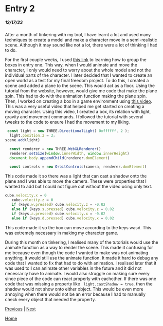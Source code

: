 # Entry 2
##### 12/17/23

After a month of tinkering with my tool, I have learnt a lot and used many techniques to create a model and make a character move in a semi-realistic scene. Although it may sound like not a lot, there were a lot of thinking I had to do.

For the first couple weeks, I used [this link](https://tympanus.net/codrops/2021/10/04/creating-3d-characters-in-three-js/) to learning how to group the boxes in entry one. This way, when I would animate and move the character, I only would need to worry about the whole model and not the individual parts of the character. I later decided that I wanted to create an open world as a test for my final freedom project. To do this, I created a scene and added a plane to the scene. This would act as a floor. Using the tutorial from the website, however, would give me code that make the plane spin. This had to do with the animation function making the plane spin. 
Then, I worked on creating a box in a game environment using [this video](https://www.youtube.com/watch?v=sPereCgQnWQ). This was a very useful video that helped me get started on creating a moving character. Using this video, I created a box, its relation with light, gravity and movement commands. I followed the tutorial with several tweeks to the code to ensure I had the movement to my liking. 

```js
 const light = new THREE.DirectionalLight( 0xffffff, 2 );
  light.position.z = 3;
scene.add(light)

  const renderer = new THREE.WebGLRenderer()
  renderer.setSize(window.innerWidth, window.innerHeight)
  document.body.appendChild(renderer.domElement)

  const controls = new OrbitControls(camera, renderer.domElement)
```
This code made it so there was a light that can cast a shadow onto the plane and I was able to move the camera. These were properties that I wanted to add but I could not figure out without the video using only text.

```js
cube.velocity.x = 0
   cube.velocity.z = 0
   if (keys.w.pressed) cube.velocity.z = -0.02
   else if (keys.s.pressed) cube.velocity.z = 0.02
   if (keys.a.pressed) cube.velocity.x = -0.02
   else if (keys.d.pressed) cube.velocity.x = 0.02
```
This code made it so the box can move according to the keys wasd. This was extremely necessary in making my character game. 

During this month on tinkering, I realised many of the tutorials would use the animate function as a way to render the scene. This made it confusing for me because even though the code I wanted to make was not animating anything, it would still use the animate function. It made it hard to debug any code that I wanted to fix that had to do with animation. I realised later that it was used to I can animate other variables in the future and it did not necessarily have to animate. 
I would also struggle on making sure every since piece of the code can react properly with eachother. If there was one code that was missing a property like ` light.castShadow = true`, then the shadow would not show onto either object. This would be even more annoying when there would not be an error because I had to manually check every object that needed the property. 

[Previous](entry01.md) | [Next](entry03.md)

[Home](../README.md)
